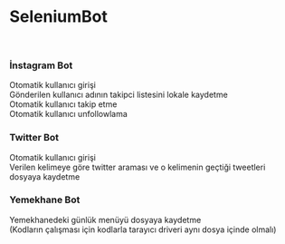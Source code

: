 # SeleniumBot
<br>
<h3>İnstagram Bot</h3> 
Otomatik kullanıcı girişi <br>
Gönderilen kullanıcı adının takipci listesini lokale kaydetme <br>
Otomatik kullanıcı takip etme <br>
Otomatik kullanıcı unfollowlama <br>
<h3>Twitter Bot</h3> 
Otomatik kullanıcı girişi <br>
Verilen kelimeye göre twitter araması ve o kelimenin geçtiği tweetleri dosyaya kaydetme <br>
<h3>Yemekhane Bot</h3> 
Yemekhanedeki günlük menüyü dosyaya kaydetme <br>
(Kodların çalışması için kodlarla tarayıcı driveri aynı dosya içinde olmalı)
